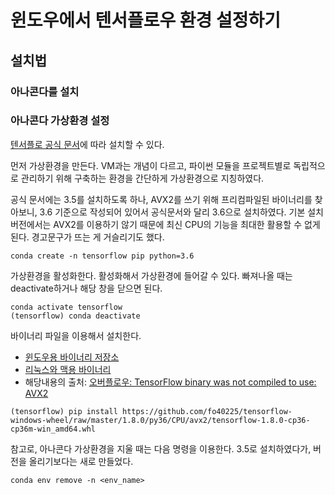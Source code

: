 # 윈도우에서 텐서플로우 환경 설정하기

## 설치법

### 아나콘다를 설치

### 아나콘다 가상환경 설정

[텐서플로 공식 문서](https://www.tensorflow.org/install/install_windows)에 따라 설치할 수 있다.

먼저 가상환경을 만든다. VM과는 개념이 다르고, 파이썬 모듈을 프로젝트별로 독립적으로 관리하기 위해 구축하는 환경을 간단하게 가상환경으로 지칭하였다.

공식 문서에는 3.5를 설치하도록 하나, AVX2를 쓰기 위해 프리컴파일된 바이너리를 찾아보니, 3.6 기준으로 작성되어 있어서 공식문서와 달리 3.6으로 설치하였다.
기본 설치버전에서는 AVX2를 이용하기 않기 때문에 최신 CPU의 기능을 최대한 활용할 수 없게 된다. 경고문구가 뜨는 게 거슬리기도 했다.

```
conda create -n tensorflow pip python=3.6
```

가상환경을 활성화한다. 활성화해서 가상환경에 들어갈 수 있다. 빠져나올 때는 deactivate하거나 해당 창을 닫으면 된다.

```
conda activate tensorflow
(tensorflow) conda deactivate
```

바이너리 파일을 이용해서 설치한다.

* [윈도우용 바이너리 저장소](https://github.com/fo40225/tensorflow-windows-wheel)
* [리눅스와 맥용 바이너리](https://github.com/lakshayg/tensorflow-build)
* 해당내용의 출처: [오버플로우: TensorFlow binary was not compiled to use: AVX2](https://stackoverflow.com/questions/47068709/your-cpu-supports-instructions-that-this-tensorflow-binary-was-not-compiled-to-u)

```
(tensorflow) pip install https://github.com/fo40225/tensorflow-windows-wheel/raw/master/1.8.0/py36/CPU/avx2/tensorflow-1.8.0-cp36-cp36m-win_amd64.whl
```

참고로, 아나콘다 가상환경을 지울 때는 다음 명령을 이용한다. 3.5로 설치하였다가, 버전을 올리기보다는 새로 만들었다.

```
conda env remove -n <env_name>
```
